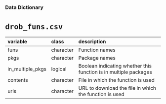 ### Data Dictionary

# `drob_funs.csv`

|variable         |class     |description      |
|:----------------|:---------|:----------------|
|funs             |character |Function names   |
|pkgs             |character |Package names    |
|in_multiple_pkgs |logical   |Boolean indicating whether this function is in multiple packages |
|contents         |character |File in which the function is used |
|urls             |character |URL to download the file in which the function is used |
